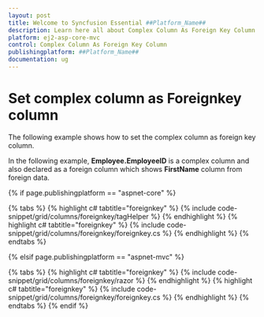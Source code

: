 ```yaml
---
layout: post
title: Welcome to Syncfusion Essential ##Platform_Name##
description: Learn here all about Complex Column As Foreign Key Column of Syncfusion Essential ##Platform_Name## widgets based on HTML5 and jQuery.
platform: ej2-asp-core-mvc
control: Complex Column As Foreign Key Column
publishingplatform: ##Platform_Name##
documentation: ug
---
```



# Set complex column as Foreignkey column

The following example shows how to set the complex column as foreign key column.

In the following example, **Employee.EmployeeID** is a complex column and also declared as a foreign column which shows **FirstName** column from foreign data.

{% if page.publishingplatform == "aspnet-core" %}

{% tabs %}
{% highlight c# tabtitle="foreignkey" %}
{% include code-snippet/grid/columns/foreignkey/tagHelper %}
{% endhighlight %}
{% highlight c# tabtitle="foreignkey" %}
{% include code-snippet/grid/columns/foreignkey/foreignkey.cs %}
{% endhighlight %}
{% endtabs %}

{% elsif page.publishingplatform == "aspnet-mvc" %}

{% tabs %}
{% highlight c# tabtitle="foreignkey" %}
{% include code-snippet/grid/columns/foreignkey/razor %}
{% endhighlight %}
{% highlight c# tabtitle="foreignkey" %}
{% include code-snippet/grid/columns/foreignkey/foreignkey.cs %}
{% endhighlight %}
{% endtabs %}
{% endif %}


